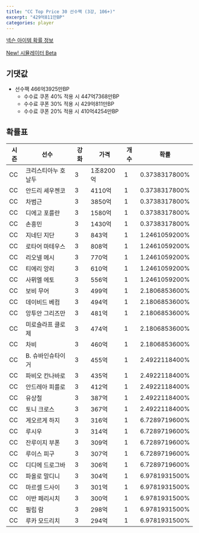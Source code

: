 ```yaml
---
title: "CC Top Price 30 선수팩 (3강, 106+)"
excerpt: "429억811만BP"
categories: player
---
```

[넥슨 아이템 확률 정보](http://iteminfo.nexon.com/probability/fco?sn=7550)

[New! 시뮬레이터 Beta](/simulator/7550)
## 기댓값
- 선수팩 466억3925만BP
  - 수수료 쿠폰 40% 적용 시 447억7368만BP
  - 수수료 쿠폰 30% 적용 시 429억811만BP
  - 수수료 쿠폰 20% 적용 시 410억4254만BP


## 확률표

|시즌|선수|강화|가격|개수|확률|
|---|---|---|---|---|---|
|CC|크리스티아누 호날두|3|1조8200억|1|0.3738317800%|
|CC|안드리 셰우첸코|3|4110억|1|0.3738317800%|
|CC|차범근|3|3850억|1|0.3738317800%|
|CC|디에고 포를란|3|1580억|1|0.3738317800%|
|CC|손흥민|3|1430억|1|0.3738317800%|
|CC|지네딘 지단|3|843억|1|1.2461059200%|
|CC|로타어 마테우스|3|808억|1|1.2461059200%|
|CC|리오넬 메시|3|770억|1|1.2461059200%|
|CC|티에리 앙리|3|610억|1|1.2461059200%|
|CC|사뮈엘 에토|3|556억|1|1.2461059200%|
|CC|보비 무어|3|499억|1|2.1806853600%|
|CC|데이비드 베컴|3|494억|1|2.1806853600%|
|CC|앙투안 그리즈만|3|481억|1|2.1806853600%|
|CC|미로슬라프 클로제|3|474억|1|2.1806853600%|
|CC|차비|3|460억|1|2.1806853600%|
|CC|B. 슈바인슈타이거|3|455억|1|2.4922118400%|
|CC|파비오 칸나바로|3|435억|1|2.4922118400%|
|CC|안드레아 피를로|3|412억|1|2.4922118400%|
|CC|유상철|3|387억|1|2.4922118400%|
|CC|토니 크로스|3|367억|1|2.4922118400%|
|CC|게오르게 하지|3|316억|1|6.7289719600%|
|CC|루시우|3|314억|1|6.7289719600%|
|CC|잔루이지 부폰|3|309억|1|6.7289719600%|
|CC|루이스 피구|3|307억|1|6.7289719600%|
|CC|디디에 드로그바|3|306억|1|6.7289719600%|
|CC|파올로 말디니|3|304억|1|6.9781931500%|
|CC|마르셀 드사이|3|301억|1|6.9781931500%|
|CC|이반 페리시치|3|300억|1|6.9781931500%|
|CC|필립 람|3|298억|1|6.9781931500%|
|CC|루카 모드리치|3|294억|1|6.9781931500%|
